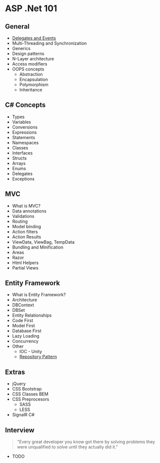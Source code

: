 # ASP .Net 101

## General

- [Delegates and Events](general/delegates-and-events.md)
- Multi-Threading and Synchronization
- Generics
- Design patterns
- N-Layer architecture
- Access modifiers
- OOPS concepts
  - Abstraction
  - Encapsulation
  - Polymorphism
  - Inheritance

## C# Concepts
- Types
- Variables
- Conversions
- Expressions
- Statements
- Namespaces
- Classes
- Interfaces
- Structs
- Arrays
- Enums
- Delegates
- Exceptions

## MVC
- What is MVC? 
- Data annotations 
- Validations
- Routing 
- Model binding 
- Action filters 
- Action Results
- ViewData, ViewBag, TempData 
- Bundling and Minification 
- Areas 
- Razor 
- Html Helpers 
- Partial Views 

## Entity Framework
- What is Entity Framework?
- Architecture
- DBContext
- DBSet
- Entity Relationships
- Code First
- Model First
- Database First
- Lazy Loading
- Concurrency
- Other
    - IOC - Unity 
    - [Repository Pattern](entity-framework/repository-pattern.md) 

## Extras
- jQuery
- CSS Bootstrap
- CSS Classes BEM
- CSS Preprocesors
  - SASS
  - LESS
- SignalR C#


## Interview
> "Every great developer you know got there by solving problems they were unqualified to solve until they actually did it." 
- TODO
 
